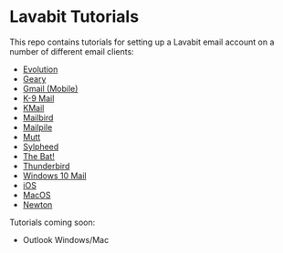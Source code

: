 # Lavabit Tutorials

This repo contains tutorials for setting up a Lavabit email account
on a number of different email clients:

- [Evolution](evolution/README.md)
- [Geary](geary/README.md)
- [Gmail (Mobile)](gmail/README.md)
- [K-9 Mail](k9/README.md)
- [KMail](kmail/README.md)
- [Mailbird](mailbird/README.md)
- [Mailpile](mailpile/README.md)
- [Mutt](mutt/)
- [Sylpheed](sylpheed/README.md)
- [The Bat!](thebat/README.md)
- [Thunderbird](thunderbird/README.md)
- [Windows 10 Mail](win10mail/README.md)
- [iOS](iOS/README.md)
- [MacOS](MacOS/README.md)
- [Newton](Newton/MacOS/README.md)

Tutorials coming soon:

- Outlook Windows/Mac
